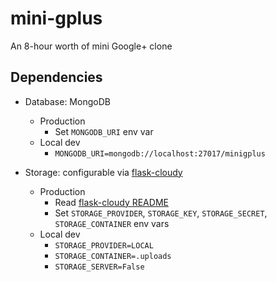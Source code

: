 # mini-gplus

An 8-hour worth of mini Google+ clone

## Dependencies

* Database: MongoDB
    * Production
        * Set `MONGODB_URI` env var
    * Local dev
        * `MONGODB_URI=mongodb://localhost:27017/minigplus`
    
* Storage: configurable via [flask-cloudy](https://github.com/mardix/flask-cloudy)
    * Production
        * Read [flask-cloudy README](https://github.com/mardix/flask-cloudy/blob/master/README.md)
        * Set `STORAGE_PROVIDER`, `STORAGE_KEY`, `STORAGE_SECRET`, `STORAGE_CONTAINER` env vars
    * Local dev
        * `STORAGE_PROVIDER=LOCAL`
        * `STORAGE_CONTAINER=.uploads`
        * `STORAGE_SERVER=False`